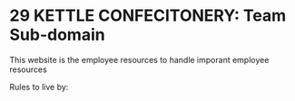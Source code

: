 # 29 KETTLE CONFECITONERY: Team Sub-domain

This website is the employee resources to handle imporant employee resources

Rules to live by: